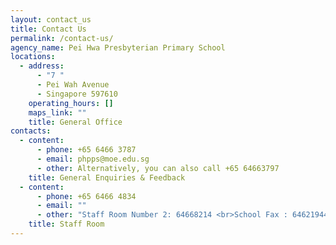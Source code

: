 ```yaml
---
layout: contact_us
title: Contact Us
permalink: /contact-us/
agency_name: Pei Hwa Presbyterian Primary School
locations:
  - address:
      - "7 "
      - Pei Wah Avenue
      - Singapore 597610
    operating_hours: []
    maps_link: ""
    title: General Office
contacts:
  - content:
      - phone: +65 6466 3787
      - email: phpps@moe.edu.sg
      - other: Alternatively, you can also call +65 64663797
    title: General Enquiries & Feedback
  - content:
      - phone: +65 6466 4834
      - email: ""
      - other: "Staff Room Number 2: 64668214 <br>School Fax : 64621944"
    title: Staff Room
---
```

